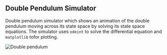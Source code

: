 ## Double Pendulum Simulator

Double pendulum simulator which shows an animation of the double pendulum moving across its state space by solving its state space equations. The simulator uses `odeint` to solve the differential equation and `matplotlib` tofor plotting.

![Double pendulum](img/output.gif)

